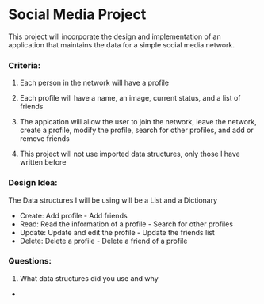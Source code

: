 

# Social Media Project

This project will incorporate the design and implementation of an application that maintains the data for a simple social media network.

### Criteria:

1. Each person in the network will have a profile
2. Each profile will have a name, an image, current status, and a list of friends

3. The applcation will allow the user to join the network, leave the network, create a profile, modify the profile, search for other profiles, and add or remove friends

4. This project will not use imported data structures, only those I have written before

### Design Idea:

The Data structures I will be using will be a List and a Dictionary

- Create: Add profile - Add friends
- Read: Read the information of a profile - Search for other profiles
- Update: Update and edit the profile - Update the friends list
- Delete: Delete a profile - Delete a friend of a profile

### Questions:
1. What data structures did you use and why
- 

